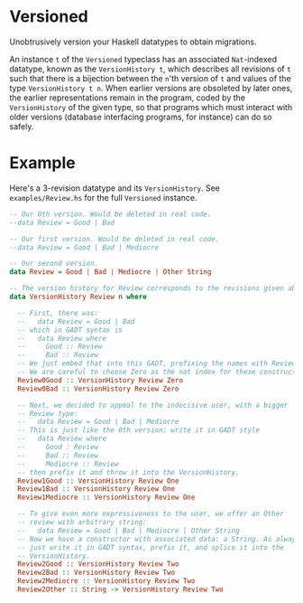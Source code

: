 Versioned
=========

Unobtrusively version your Haskell datatypes to obtain migrations.

An instance `t` of the `Versioned` typeclass has an associated `Nat`-indexed
datatype, known as the `VersionHistory t`, which describes all revisions of
`t` such that there is a bijection between the `n`'th version of `t` and values
of the type `VersionHistory t n`. When earlier versions are obsoleted by later
ones, the earlier representations remain in the program, coded by the
`VersionHistory` of the given type, so that programs which must interact with
older versions (database interfacing programs, for instance) can do so safely.

Example
=======

Here's a 3-revision datatype and its `VersionHistory`. See `examples/Review.hs`
for the full `Versioned` instance.

```Haskell
-- Our 0th version. Would be deleted in real code.
--data Review = Good | Bad

-- Our first version. Would be deleted in real code.
--data Review = Good | Bad | Mediocre

-- Our second version.
data Review = Good | Bad | Mediocre | Other String

-- The version history for Review corresponds to the revisions given above.
data VersionHistory Review n where

  -- First, there was:
  --   data Review = Good | Bad
  -- which in GADT syntax is
  --   data Review where
  --     Good :: Review
  --     Bad :: Review
  -- We just embed that into this GADT, prefixing the names with Review0.
  -- We are careful to choose Zero as the nat index for these constructors.
  Review0Good :: VersionHistory Review Zero
  Review0Bad :: VersionHistory Review Zero

  -- Next, we decided to appeal to the indecisive user, with a bigger
  -- Review type:
  --   data Review = Good | Bad | Mediocre
  -- This is just like the 0th version: write it in GADT style
  --   data Review where
  --     Good : Review
  --     Bad :: Review
  --     Mediocre :: Review
  -- then prefix it and throw it into the VersionHistory.
  Review1Good :: VersionHistory Review One
  Review1Bad :: VersionHistory Review One
  Review1Mediocre :: VersionHistory Review One

  -- To give even more expressiveness to the user, we offer an Other
  -- review with arbitrary string:
  --   data Review = Good | Bad | Mediocre | Other String
  -- Now we have a constructor with associated data: a String. As always, we
  -- just write it in GADT syntax, prefix it, and splice it into the
  -- VersionHistory.
  Review2Good :: VersionHistory Review Two
  Review2Bad :: VersionHistory Review Two
  Review2Mediocre :: VersionHistory Review Two
  Review2Other :: String -> VersionHistory Review Two
```
